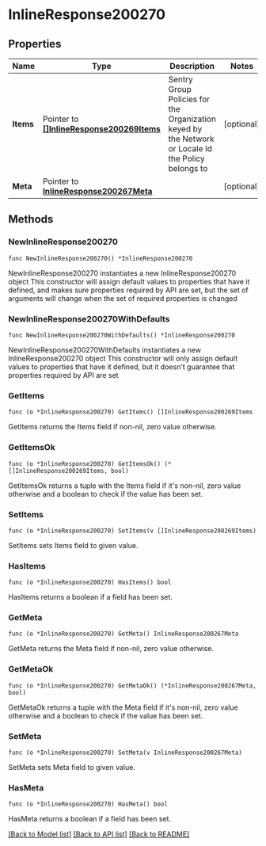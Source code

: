 # InlineResponse200270

## Properties

Name | Type | Description | Notes
------------ | ------------- | ------------- | -------------
**Items** | Pointer to [**[]InlineResponse200269Items**](InlineResponse200269Items.md) | Sentry Group Policies for the Organization keyed by the Network or Locale Id the Policy belongs to | [optional] 
**Meta** | Pointer to [**InlineResponse200267Meta**](InlineResponse200267Meta.md) |  | [optional] 

## Methods

### NewInlineResponse200270

`func NewInlineResponse200270() *InlineResponse200270`

NewInlineResponse200270 instantiates a new InlineResponse200270 object
This constructor will assign default values to properties that have it defined,
and makes sure properties required by API are set, but the set of arguments
will change when the set of required properties is changed

### NewInlineResponse200270WithDefaults

`func NewInlineResponse200270WithDefaults() *InlineResponse200270`

NewInlineResponse200270WithDefaults instantiates a new InlineResponse200270 object
This constructor will only assign default values to properties that have it defined,
but it doesn't guarantee that properties required by API are set

### GetItems

`func (o *InlineResponse200270) GetItems() []InlineResponse200269Items`

GetItems returns the Items field if non-nil, zero value otherwise.

### GetItemsOk

`func (o *InlineResponse200270) GetItemsOk() (*[]InlineResponse200269Items, bool)`

GetItemsOk returns a tuple with the Items field if it's non-nil, zero value otherwise
and a boolean to check if the value has been set.

### SetItems

`func (o *InlineResponse200270) SetItems(v []InlineResponse200269Items)`

SetItems sets Items field to given value.

### HasItems

`func (o *InlineResponse200270) HasItems() bool`

HasItems returns a boolean if a field has been set.

### GetMeta

`func (o *InlineResponse200270) GetMeta() InlineResponse200267Meta`

GetMeta returns the Meta field if non-nil, zero value otherwise.

### GetMetaOk

`func (o *InlineResponse200270) GetMetaOk() (*InlineResponse200267Meta, bool)`

GetMetaOk returns a tuple with the Meta field if it's non-nil, zero value otherwise
and a boolean to check if the value has been set.

### SetMeta

`func (o *InlineResponse200270) SetMeta(v InlineResponse200267Meta)`

SetMeta sets Meta field to given value.

### HasMeta

`func (o *InlineResponse200270) HasMeta() bool`

HasMeta returns a boolean if a field has been set.


[[Back to Model list]](../README.md#documentation-for-models) [[Back to API list]](../README.md#documentation-for-api-endpoints) [[Back to README]](../README.md)


